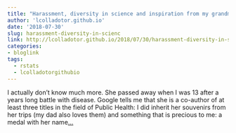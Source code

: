 ```yaml
---
title: "Harassment, diversity in science and inspiration from my grandmother"
author: 'lcolladotor.github.io'
date: '2018-07-30'
slug: harassment-diversity-in-scienc
link: http://lcolladotor.github.io/2018/07/30/harassment-diversity-in-science-and-inspiration-from-my-grandmother/
categories:
- bloglink
tags:
  - rstats
  - lcolladotorgithubio
---
```


I actually don’t know much more. She passed away when I was 13 after a years long battle with disease. Google tells me that she is a co-author of at least three titles in the field of Public Health: I did inherit her souvenirs from her trips (my dad also loves them) and something that is precious to me: a medal with her name[... <i class="fas fa-external-link-alt"></i>](http://lcolladotor.github.io/2018/07/30/harassment-diversity-in-science-and-inspiration-from-my-grandmother/)

